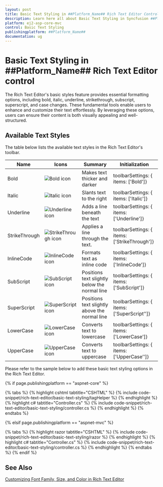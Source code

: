 ```yaml
---
layout: post
title: Basic Text Styling in ##Platform_Name## Rich Text Editor Control | Syncfusion
description: Learn here all about Basic Text Styling in Syncfusion ##Platform_Name## Rich Text Editor control of Syncfusion Essential JS 2 and more.
platform: ej2-asp-core-mvc
control: Basic Text Styling
publishingplatform: ##Platform_Name##
documentation: ug
---
```


# Basic Text Styling in  ##Platform_Name## Rich Text Editor control

The Rich Text Editor's basic styles feature provides essential formatting options, including bold, italic, underline, strikethrough, subscript, superscript, and case changes. These fundamental tools enable users to enhance and customize their text effortlessly. By leveraging these options, users can ensure their content is both visually appealing and well-structured.

## Available Text Styles

The table below lists the available text styles in the Rich Text Editor's toolbar.

| Name | Icons | Summary | Initialization |
|----------------|---------|---------|------------------------------------------|
| Bold  | ![Bold icon](./images/bold.png) | Makes text thicker and darker | toolbarSettings: { items: ['Bold']} | `<b>bold</b>` |
| Italic | ![Italic icon](./images/italic.png) | Slants text to the right | toolbarSettings: { items: ['Italic']} | `<em>italic</em>` |
| Underline | ![Underline icon](./images/under-line.png) | Adds a line beneath the text | toolbarSettings: { items: ['Underline']} |
| StrikeThrough | ![StrikeThrough icon](./images/strikethrough.png) | Applies a line through the text. |toolbarSettings: { items: ['StrikeThrough']}|
| InlineCode |![InlineCode icon](./images/inlineCode.png) | Formats text as inline code | toolbarSettings: { items: ['InlineCode']} | `<code>inline code</code>`|
| SubScript | ![SubScript icon](./images/sub-script.png) | Positions text slightly below the normal line |toolbarSettings: { items: ['SubScript']}|
| SuperScript | ![SuperScript icon](./images/super-script.png) | Positions text slightly above the normal line |toolbarSettings: { items: ['SuperScript’']}|
| LowerCase | ![LowerCase icon](./images/lower-case.png) |  Converts text to lowercase |toolbarSettings: { items: ['LowerCase']}|
| UpperCase | ![UpperCase icon](./images/upper-case.png) | Converts text to uppercase |toolbarSettings: { items: ['UpperCase’']}|

Please refer to the sample below to add these basic text styling options in the Rich Text Editor.

{% if page.publishingplatform == "aspnet-core" %}

{% tabs %}
{% highlight cshtml tabtitle="CSHTML" %}
{% include code-snippet/rich-text-editor/basic-text-styling/tagHelper %}
{% endhighlight %}
{% highlight c# tabtitle="Controller.cs" %}
{% include code-snippet/rich-text-editor/basic-text-styling/controller.cs %}
{% endhighlight %}
{% endtabs %}

{% elsif page.publishingplatform == "aspnet-mvc" %}

{% tabs %}
{% highlight razor tabtitle="CSHTML" %}
{% include code-snippet/rich-text-editor/basic-text-styling/razor %}
{% endhighlight %}
{% highlight c# tabtitle="Controller.cs" %}
{% include code-snippet/rich-text-editor/basic-text-styling/controller.cs %}
{% endhighlight %}
{% endtabs %}
{% endif %}

## See Also

[Customizing Font Family, Size, and Color in Rich Text Editor](./font-styling)